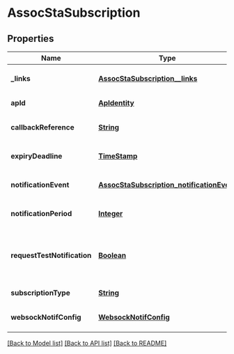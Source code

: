 # AssocStaSubscription
## Properties

Name | Type | Description | Notes
------------ | ------------- | ------------- | -------------
**\_links** | [**AssocStaSubscription__links**](AssocStaSubscription__links.md) |  | [optional] [default to null]
**apId** | [**ApIdentity**](ApIdentity.md) |  | [default to null]
**callbackReference** | [**String**](string.md) |  | [optional] [default to null]
**expiryDeadline** | [**TimeStamp**](TimeStamp.md) |  | [optional] [default to null]
**notificationEvent** | [**AssocStaSubscription_notificationEvent**](AssocStaSubscription_notificationEvent.md) |  | [optional] [default to null]
**notificationPeriod** | [**Integer**](integer.md) | Set for periodic notification reporting. Value indicates the notification period in seconds. | [optional] [default to null]
**requestTestNotification** | [**Boolean**](boolean.md) | Set to TRUE by the service consumer to request a test notification on the callbackReference URI to determine if it is reachable by the WAIS for notifications. | [optional] [default to null]
**subscriptionType** | [**String**](string.md) | Shall be set to \&quot;AssocStaSubscription\&quot;. | [default to null]
**websockNotifConfig** | [**WebsockNotifConfig**](WebsockNotifConfig.md) |  | [optional] [default to null]

[[Back to Model list]](../README.md#documentation-for-models) [[Back to API list]](../README.md#documentation-for-api-endpoints) [[Back to README]](../README.md)

